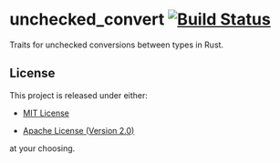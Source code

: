 # unchecked_convert [![Build Status][travis-badge]][travis]

Traits for unchecked conversions between types in Rust.

## License

This project is released under either:

- [MIT License][license-mit]

- [Apache License (Version 2.0)][license-apache]

at your choosing.

[travis]:       https://travis-ci.org/nvzqz/unchecked-convert-rs
[travis-badge]: https://travis-ci.org/nvzqz/unchecked-convert-rs.svg?branch=master

[license-mit]:    https://github.com/nvzqz/unchecked-convert-rs/blob/master/LICENSE-MIT
[license-apache]: https://github.com/nvzqz/unchecked-convert-rs/blob/master/LICENSE-APACHE
